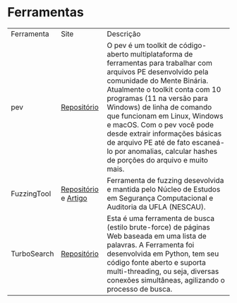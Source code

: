 # Ferramentas

<table>
	<tbody>
		<tr>
			<td>Ferramenta</td>
			<td>Site</td>
			<td>Descrição</td>
		</tr>
		<tr>
			<td>pev</td>
			<td>
				<a href="https://github.com/merces/pev">Repositório</a>
			</td>
			<td>O pev é um toolkit de código-aberto multiplataforma de ferramentas para trabalhar com arquivos PE desenvolvido pela comunidade do Mente Binária. Atualmente o toolkit conta com 10 programas (11 na versão para Windows) de linha de comando que funcionam em Linux, Windows e macOS. Com o pev você pode desde extrair informações básicas de arquivo PE até de fato escaneá-lo por anomalias, calcular hashes de porções do arquivo e muito mais.
			</td>
		</tr>
		<tr>
			<td>FuzzingTool</td>
			<td>
				<a href="https://github.com/NESCAU-UFLA/FuzzingTool">Repositório</a> e <a href="https://sol.sbc.org.br/index.php/sbseg/article/view/17331"> Artigo</a>
			</td>
			<td>Ferramenta de fuzzing desevolvida e mantida pelo Núcleo de Estudos em Segurança Computacional e Auditoria da UFLA (NESCAU).
			</td>
		</tr>
		<tr>
			<td>TurboSearch</td>
			<td>
				<a href="https://github.com/helviojunior/turbosearch">Repositório</a>
			</td>
			<td>Esta é uma ferramenta de busca (estilo brute-force) de páginas Web baseada em uma lista de palavras. A Ferramenta foi desenvolvida em Python, tem seu código fonte aberto e suporta multi-threading, ou seja, diversas conexões simultâneas, agilizando o processo de busca.
			</td>
		</tr>
	</tbody>
</table>
